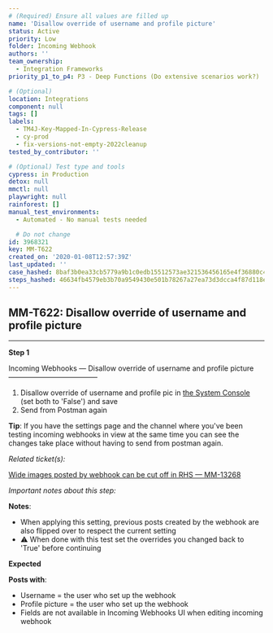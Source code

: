 ```yaml
---
# (Required) Ensure all values are filled up
name: 'Disallow override of username and profile picture'
status: Active
priority: Low
folder: Incoming Webhook
authors: ''
team_ownership:
  - Integration Frameworks
priority_p1_to_p4: P3 - Deep Functions (Do extensive scenarios work?)

# (Optional)
location: Integrations
component: null
tags: []
labels:
  - TM4J-Key-Mapped-In-Cypress-Release
  - cy-prod
  - fix-versions-not-empty-2022cleanup
tested_by_contributor: ''

# (Optional) Test type and tools
cypress: in Production
detox: null
mmctl: null
playwright: null
rainforest: []
manual_test_environments:
  - Automated - No manual tests needed

  # Do not change
id: 3968321
key: MM-T622
created_on: '2020-01-08T12:57:39Z'
last_updated: ''
case_hashed: 8baf3b0ea33cb5779a9b1c0edb15512573ae321536456165e4f36880c49a3be45386ef8b33bc437e9a9ae9eb303e0ac0
steps_hashed: 46634fb4579eb3b70a9549430e501b78267a27ea73d3dcca4f87d118e24015f1bbacb1c990748dbc4518b6f2fd3179e9
---
```


<!-- (Auto-generated) Based on frontmatter's "key" and "name" -->

## MM-T622: Disallow override of username and profile picture

---

**Step 1**

Incoming Webhooks — Disallow override of username and profile picture\
–––––––––––––––––––––––––

1. Disallow override of username and profile pic in [the System Console](https://postgres.test.mattermost.com/admin_console/integrations/integration_management) (set both to 'False') and save
2. Send from Postman again

**Tip**: If you have the settings page and the channel where you've been testing incoming webhooks in view at the same time you can see the changes take place without having to send from postman again.

_Related ticket(s):_

[Wide images posted by webhook can be cut off in RHS — MM-13268](https://mattermost.atlassian.net/browse/MM-13268)

_Important notes about this step:_

**Notes**:

- When applying this setting, previous posts created by the webhook are also flipped over to respect the current setting
- ⚠️ When done with this test set the overrides you changed back to 'True' before continuing

**Expected**

**Posts with**:

- Username = the user who set up the webhook
- Profile picture = the user who set up the webhook
- Fields are not available in Incoming Webhooks UI when editing incoming webhook
